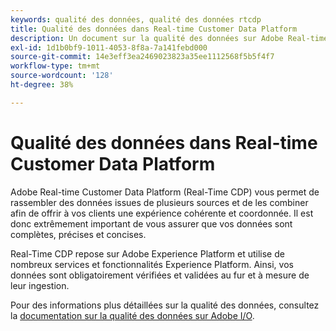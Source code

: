 ```yaml
---
keywords: qualité des données, qualité des données rtcdp
title: Qualité des données dans Real-time Customer Data Platform
description: Un document sur la qualité des données sur Adobe Real-time Customer Data Platform
exl-id: 1d1b0bf9-1011-4053-8f8a-7a141febd000
source-git-commit: 14e3eff3ea2469023823a35ee1112568f5b5f4f7
workflow-type: tm+mt
source-wordcount: '128'
ht-degree: 38%

---
```


# Qualité des données dans Real-time Customer Data Platform

Adobe Real-time Customer Data Platform (Real-Time CDP) vous permet de rassembler des données issues de plusieurs sources et de les combiner afin de offrir à vos clients une expérience cohérente et coordonnée. Il est donc extrêmement important de vous assurer que vos données sont complètes, précises et concises.

Real-Time CDP repose sur Adobe Experience Platform et utilise de nombreux services et fonctionnalités Experience Platform. Ainsi, vos données sont obligatoirement vérifiées et validées au fur et à mesure de leur ingestion.

Pour des informations plus détaillées sur la qualité des données, consultez la [documentation sur la qualité des données sur Adobe I/O](../../ingestion/quality/overview.md).
